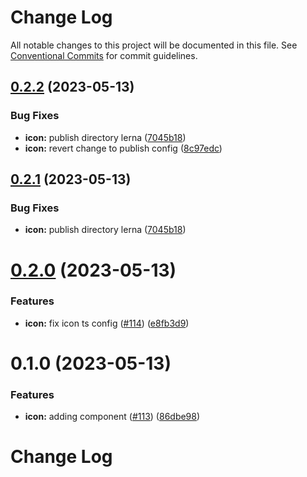 # Change Log

All notable changes to this project will be documented in this file.
See [Conventional Commits](https://conventionalcommits.org) for commit guidelines.

## [0.2.2](https://github.com/inavac182/ui-react/compare/@uireact/icons@0.2.1...@uireact/icons@0.2.2) (2023-05-13)


### Bug Fixes

* **icon:** publish directory lerna ([7045b18](https://github.com/inavac182/ui-react/commit/7045b183e35c94977dcdacd0b6880ae6509f9aa8))
* **icon:** revert change to publish config ([8c97edc](https://github.com/inavac182/ui-react/commit/8c97edcc5f9ef45390f3a2007c571cffc8ffaa89))





## [0.2.1](https://github.com/inavac182/ui-react/compare/@uireact/icons@0.2.0...@uireact/icons@0.2.1) (2023-05-13)


### Bug Fixes

* **icon:** publish directory lerna ([7045b18](https://github.com/inavac182/ui-react/commit/7045b183e35c94977dcdacd0b6880ae6509f9aa8))





# [0.2.0](https://github.com/inavac182/ui-react/compare/@uireact/icons@0.1.0...@uireact/icons@0.2.0) (2023-05-13)


### Features

* **icon:** fix icon ts config ([#114](https://github.com/inavac182/ui-react/issues/114)) ([e8fb3d9](https://github.com/inavac182/ui-react/commit/e8fb3d96adb79e87043333ae9b8e2a4842f0398b))





# 0.1.0 (2023-05-13)


### Features

* **icon:** adding component ([#113](https://github.com/inavac182/ui-react/issues/113)) ([86dbe98](https://github.com/inavac182/ui-react/commit/86dbe98dc69a4d28f9a66bbaf76e76e887119239))





# Change Log
